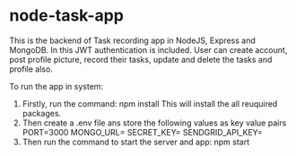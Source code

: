 # node-task-app
This is the backend of Task recording app in NodeJS, Express and MongoDB. In this JWT authentication is included. User can create account, post profile picture, record their tasks, update and delete the tasks and profile also.

To run the app in system:
1. Firstly, run the command: npm install 
   This will install the all reuquired packages.
2. Then create a .env file ans store the following values as key value pairs
   PORT=3000
   MONGO_URL=<mongodb atlas url>
   SECRET_KEY=<secret key to be used in JWT>
   SENDGRID_API_KEY=<sendgrid api key to be used while sending emails to the user>
3. Then run the command to start the server and app:
    npm start

